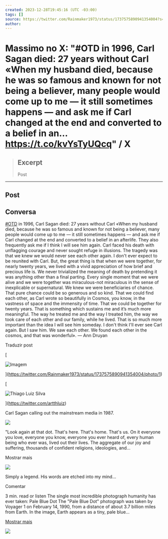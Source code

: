 ```yaml
---
created: 2023-12-28T19:45:16 (UTC -03:00)
tags: []
source: https://twitter.com/Rainmaker1973/status/1737575890941354004?s=20
author: 
---
```


# Massimo no X: "#OTD in 1996, Carl Sagan died: 27 years without Carl «When my husband died, because he was so famous and known for not being a believer, many people would come up to me ― it still sometimes happens ― and ask me if Carl changed at the end and converted to a belief in an… https://t.co/kvYsTyUQcq" / X

> ## Excerpt
> Post

---
## Post

## Conversa

[#OTD](https://twitter.com/hashtag/OTD?src=hashtag_click) in 1996, Carl Sagan died: 27 years without Carl «When my husband died, because he was so famous and known for not being a believer, many people would come up to me ― it still sometimes happens ― and ask me if Carl changed at the end and converted to a belief in an afterlife. They also frequently ask me if I think I will see him again. Carl faced his death with unflagging courage and never sought refuge in illusions. The tragedy was that we knew we would never see each other again. I don't ever expect to be reunited with Carl. But, the great thing is that when we were together, for nearly twenty years, we lived with a vivid appreciation of how brief and precious life is. We never trivialized the meaning of death by pretending it was anything other than a final parting. Every single moment that we were alive and we were together was miraculous-not miraculous in the sense of inexplicable or supernatural. We knew we were beneficiaries of chance. That pure chance could be so generous and so kind. That we could find each other, as Carl wrote so beautifully in Cosmos, you know, in the vastness of space and the immensity of time. That we could be together for twenty years. That is something which sustains me and it’s much more meaningful. The way he treated me and the way I treated him, the way we took care of each other and our family, while he lived. That is so much more important than the idea I will see him someday. I don't think I'll ever see Carl again. But I saw him. We saw each other. We found each other in the cosmos, and that was wonderful». ― Ann Druyan

Traduzir post

[

![Imagem](https://pbs.twimg.com/media/GB0bvWFWUAAIGrA?format=jpg&name=small)



](https://twitter.com/Rainmaker1973/status/1737575890941354004/photo/1)

[

![Thiago Luiz Silva](https://pbs.twimg.com/profile_images/1353495216209190912/SA_diDxx_x96.jpg)



](https://twitter.com/artthluiz)

Carl Sagan calling out the mainstream media in 1987.

![](https://pbs.twimg.com/amplify_video_thumb/1666096083083358218/img/o2zK_-fGgSRRfmQv.jpg)

"Look again at that dot. That's here. That's home. That's us. On it everyone you love, everyone you know, everyone you ever heard of, every human being who ever was, lived out their lives. The aggregate of our joy and suffering, thousands of confident religions, ideologies, and…

Mostrar mais

![](https://pbs.twimg.com/ext_tw_video_thumb/1737621335793168384/pu/img/qnJL31w8F80grAEG.jpg)

Simply a legend. His words are etched into my mind…

Comentar

3 min. read or listen The single most incredible photograph humanity has ever taken: Pale Blue Dot The "Pale Blue Dot" photograph was taken by Voyager 1 on February 14, 1990, from a distance of about 3.7 billion miles from Earth. In the image, Earth appears as a tiny, pale blue…

[Mostrar mais](https://twitter.com/luca6290/status/1726657251564233048)

![](https://pbs.twimg.com/ext_tw_video_thumb/1726654336359346176/pu/img/8cqGoFzLd4nwV-9Y.jpg)
